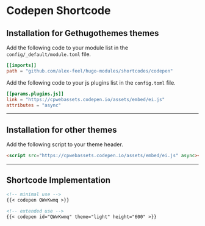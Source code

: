 # Codepen Shortcode

## Installation for Gethugothemes themes

Add the following code to your module list in the `config/_default/module.toml` file.

```toml
[[imports]]
path = "github.com/alex-feel/hugo-modules/shortcodes/codepen"
```

Add the following code to your js plugins list in the `config.toml` file.

```toml
[[params.plugins.js]]
link = "https://cpwebassets.codepen.io/assets/embed/ei.js"
attributes = "async"
```

<hr>

## Installation for other themes

Add the following script to your theme header.

```html
<script src="https://cpwebassets.codepen.io/assets/embed/ei.js" async></script>
```

<hr>

## Shortcode Implementation

```md
<!-- minimal use -->
{{< codepen QWvKwmq >}}

<!-- extended use -->
{{< codepen id="QWvKwmq" theme="light" height="600" >}}
```
